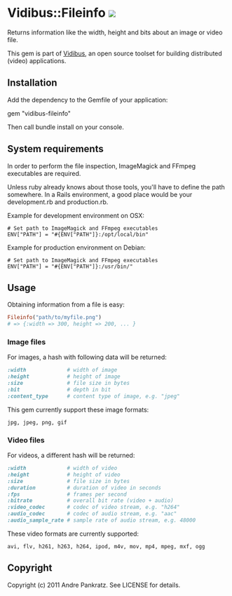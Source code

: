# Vidibus::Fileinfo [![](http://stillmaintained.com/vidibus/vidibus-fileinfo.png)](http://stillmaintained.com/vidibus/vidibus-fileinfo)

Returns information like the width, height and bits about an image or video file.

This gem is part of [Vidibus](http://vidibus.org), an open source toolset for building distributed (video) applications.

## Installation

Add the dependency to the Gemfile of your application:

gem "vidibus-fileinfo"

Then call bundle install on your console.

## System requirements

In order to perform the file inspection, ImageMagick and FFmpeg executables are required.

Unless ruby already knows about those tools, you'll have to define the path somewhere.
In a Rails environment, a good place would be your development.rb and production.rb.

Example for development environment on OSX:

``` shell
# Set path to ImageMagick and FFmpeg executables
ENV["PATH"] = "#{ENV["PATH"]}:/opt/local/bin"
```

Example for production environment on Debian:

``` shell
# Set path to ImageMagick and FFmpeg executables
ENV["PATH"] = "#{ENV["PATH"]}:/usr/bin/"
```

## Usage

Obtaining information from a file is easy:

``` ruby
Fileinfo("path/to/myfile.png")
# => {:width => 300, height => 200, ... }
```

### Image files

For images, a hash with following data will be returned:

``` ruby
:width             # width of image
:height            # height of image
:size              # file size in bytes
:bit               # depth in bit
:content_type      # content type of image, e.g. "jpeg"
```

This gem currently support these image formats:

```
jpg, jpeg, png, gif
```

### Video files

For videos, a different hash will be returned:

``` ruby
:width             # width of video
:height            # height of video
:size              # file size in bytes
:duration          # duration of video in seconds
:fps               # frames per second
:bitrate           # overall bit rate (video + audio)
:video_codec       # codec of video stream, e.g. "h264"
:audio_codec       # codec of audio stream, e.g. "aac"
:audio_sample_rate # sample rate of audio stream, e.g. 48000
```

These video formats are currently supported:

```
avi, flv, h261, h263, h264, ipod, m4v, mov, mp4, mpeg, mxf, ogg
```

## Copyright

Copyright (c) 2011 Andre Pankratz. See LICENSE for details.
